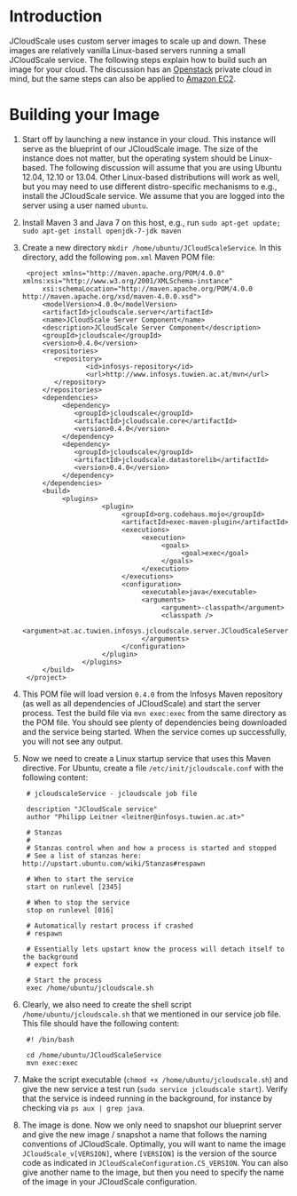 # Introduction

JCloudScale uses custom server images to scale up and down. These images are relatively vanilla Linux-based servers running a small JCloudScale service. The following steps explain how to build such an image for your cloud. The discussion has an [Openstack](http://www.openstack.org/) private cloud in mind, but the same steps can also be applied to [Amazon EC2](http://aws.amazon.com/ec2/). 

# Building your Image

1. Start off by launching a new instance in your cloud. This instance will serve as the blueprint of our JCloudScale image. The size of the instance does not matter, but the operating system should be Linux-based. The following discussion will assume that you are using Ubuntu 12.04, 12.10 or 13.04. Other Linux-based distributions will work as well, but you may need to use different distro-specific mechanisms to e.g., install the JCloudScale service. We assume that you are logged into the server using a user named `ubuntu`.
1. Install Maven 3 and Java 7 on this host, e.g., run `sudo apt-get update; sudo apt-get install openjdk-7-jdk maven`
1. Create a new directory `mkdir /home/ubuntu/JCloudScaleService`. In this directory, add the following `pom.xml` Maven POM file:

        <project xmlns="http://maven.apache.org/POM/4.0.0" xmlns:xsi="http://www.w3.org/2001/XMLSchema-instance"
            xsi:schemaLocation="http://maven.apache.org/POM/4.0.0 http://maven.apache.org/xsd/maven-4.0.0.xsd">
            <modelVersion>4.0.0</modelVersion>
            <artifactId>jcloudscale.server</artifactId>
            <name>JCloudScale Server Component</name>
            <description>JCloudScale Server Component</description>
            <groupId>jcloudscale</groupId>
            <version>0.4.0</version>
            <repositories>
               <repository>
                       <id>infosys-repository</id>
                       <url>http://www.infosys.tuwien.ac.at/mvn</url>
               </repository>
            </repositories>
            <dependencies>
                 <dependency>
                    <groupId>jcloudscale</groupId>
                    <artifactId>jcloudscale.core</artifactId>
                    <version>0.4.0</version>
                 </dependency>
                 <dependency>
                    <groupId>jcloudscale</groupId>
                    <artifactId>jcloudscale.datastorelib</artifactId>
                    <version>0.4.0</version>
                 </dependency>
            </dependencies>
            <build>
                 <plugins>
                           <plugin>
                                <groupId>org.codehaus.mojo</groupId>
                                <artifactId>exec-maven-plugin</artifactId>
                                <executions>
                                     <execution>
                                          <goals>
                                               <goal>exec</goal>
                                          </goals>
                                     </execution>
                                </executions>
                                <configuration>
                                     <executable>java</executable>
                                     <arguments>
                                          <argument>-classpath</argument>
                                          <classpath />
                                       <argument>at.ac.tuwien.infosys.jcloudscale.server.JCloudScaleServerRunner</argument>
                                     </arguments>
                                </configuration>
                           </plugin>
                      </plugins>
            </build>
        </project>

1. This POM file will load version `0.4.0` from the Infosys Maven repository (as well as all dependencies of JCloudScale) and start the server process. Test the build file via `mvn exec:exec` from the same directory as the POM file. You should see plenty of dependencies being downloaded and the service being started. When the service comes up successfully, you will not see any output.
1. Now we need to create a Linux startup service that uses this Maven directive. For Ubuntu, create a file `/etc/init/jcloudscale.conf` with the following content:
       
        # jcloudscaleService - jcloudscale job file
        
        description "JCloudScale service"
        author "Philipp Leitner <leitner@infosys.tuwien.ac.at>"
        
        # Stanzas
        #
        # Stanzas control when and how a process is started and stopped
        # See a list of stanzas here: http://upstart.ubuntu.com/wiki/Stanzas#respawn 
        
        # When to start the service
        start on runlevel [2345]
        
        # When to stop the service
        stop on runlevel [016]
        
        # Automatically restart process if crashed
        # respawn
        
        # Essentially lets upstart know the process will detach itself to the background
        # expect fork
        
        # Start the process
        exec /home/ubuntu/jcloudscale.sh

1. Clearly, we also need to create the shell script `/home/ubuntu/jcloudscale.sh` that we mentioned in our service job file.  This file should have the following content:

       
        #! /bin/bash
        
        cd /home/ubuntu/JCloudScaleService
        mvn exec:exec

1. Make the script executable (`chmod +x /home/ubuntu/jcloudscale.sh`) and give the new service a test run (`sudo service jcloudscale start`). Verify that the service is indeed running in the background, for instance by checking via `ps aux | grep java`.
1. The image is done. Now we only need to snapshot our blueprint server and give the new image / snapshot a name that follows the naming conventions of JCloudScale. Optimally, you will want to name the image `JCloudScale_v[VERSION]`, where `[VERSION]` is the version of the source code as indicated in `JCloudScaleConfiguration.CS_VERSION`. You can also give another name to the image, but then you need to specify the name of the image in your JCloudScale configuration.
